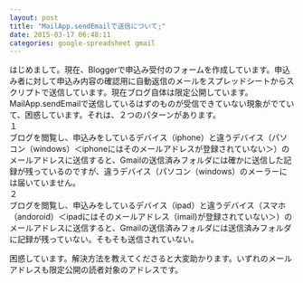 ```yaml
---
layout: post
title: "MailApp.sendEmailで送信について;"
date: 2015-03-17 06:48:11
categories: google-spreadsheet gmail
---
```

<p>はじめまして。現在、Bloggerで申込み受付のフォームを作成しています。申込み者に対して申込み内容の確認用に自動返信のメールをスプレッドシートからスクリプトで送信しています。現在ブログ自体は限定公開しています。<br>
MailApp.sendEmailで送信しているはずのものが受信できていない現象がでていて、困惑しています。それは、２つのパターンがあります。<br>
１<br>
ブログを閲覧し、申込みをしているデバイス（iphone）と違うデバイス（パソコン（windows）＜iphoneにはそのメールアドレスが登録されていない＞）のメールアドレスに送信すると、Gmailの送信済みフォルダには確かに送信した記録が残っているのですが、違うデバイス（パソコン（windows）のメーラーには届いていません。<br>
２<br>
ブログを閲覧し、申込みをしているデバイス（ipad）と違うデバイス（スマホ（andoroid）＜ipadにはそのメールアドレス（imail)が登録されていない＞）のメールアドレスに送信すると、Gmailの送信済みフォルダには送信済みフォルダに記録が残っていない。そもそも送信されていない。</p>

<p>困惑しています。解決方法を教えてくださると大変助かります。いずれのメールアドレスも限定公開の読者対象のアドレスです。</p>
